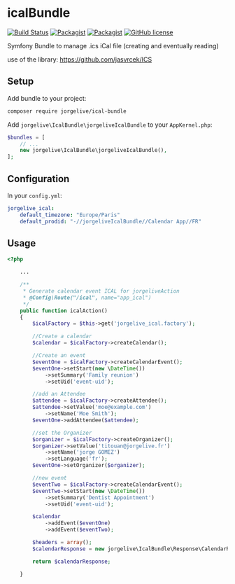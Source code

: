 # icalBundle

[![Build Status](https://travis-ci.org/jorgelivedev/icalBundle.svg?branch=master)](https://travis-ci.org/jorgelivedev/icalBundle)
[![Packagist](https://img.shields.io/packagist/v/jorgelive/ical-bundle.svg)](https://packagist.org/packages/jorgelive/ical-bundle)
[![Packagist](https://img.shields.io/packagist/dt/jorgelive/ical-bundle.svg)](https://packagist.org/packages/jorgelive/ical-bundle)
[![GitHub license](https://img.shields.io/badge/license-MIT-blue.svg)](https://github.com/jorgelivedev/icalBundle/blob/master/LICENSE)

Symfony Bundle to manage .ics iCal file (creating and eventually reading)

use of the library: <https://github.com/jasvrcek/ICS>

## Setup

Add bundle to your project:

```bash
composer require jorgelive/ical-bundle
```

Add `jorgelive\IcalBundle\jorgeliveIcalBundle` to your `AppKernel.php`:

```php
$bundles = [
    // ...
    new jorgelive\IcalBundle\jorgeliveIcalBundle(),
];
```

## Configuration

In your `config.yml`:

```yaml
jorgelive_ical:
    default_timezone: "Europe/Paris"
    default_prodid: "-//jorgeliveIcalBundle//Calendar App//FR"
```

## Usage

``` php
<?php

    ...

    /**
     * Generate calendar event ICAL for jorgeliveAction
     * @Config\Route("/ical", name="app_ical")
     */
    public function icalAction()
    {
        $icalFactory = $this->get('jorgelive_ical.factory');

        //Create a calendar
        $calendar = $icalFactory->createCalendar();

        //Create an event
        $eventOne = $icalFactory->createCalendarEvent();
        $eventOne->setStart(new \DateTime())
            ->setSummary('Family reunion')
            ->setUid('event-uid');

        //add an Attendee
        $attendee = $icalFactory->createAttendee();
        $attendee->setValue('moe@example.com')
            ->setName('Moe Smith');
        $eventOne->addAttendee($attendee);

        //set the Organizer
        $organizer = $icalFactory->createOrganizer();
        $organizer->setValue('titouan@jorgelive.fr')
            ->setName('jorge GOMEZ')
            ->setLanguage('fr');
        $eventOne->setOrganizer($organizer);

        //new event
        $eventTwo = $icalFactory->createCalendarEvent();
        $eventTwo->setStart(new \DateTime())
            ->setSummary('Dentist Appointment')
            ->setUid('event-uid');

        $calendar
            ->addEvent($eventOne)
            ->addEvent($eventTwo);

        $headers = array();
        $calendarResponse = new jorgelive\IcalBundle\Response\CalendarResponse($calendar, 200, $headers);

        return $calendarResponse;

    }


```
